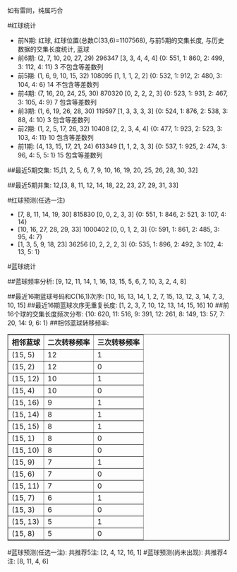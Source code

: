 <!-- 
.. title: 双色球2016141期(2016-12-01)数据分析报告
.. slug: slott-2016141-2016-12-01-report
.. date: 2016-12-02 08:00:00 UTC+08:00
.. tags: Lottery
.. link: 
.. description: 
.. type: text
-->

如有雷同，纯属巧合

<!-- TEASER_END-->

#红球统计

- 前N期: 红球, 红球位置(总数C(33,6)=1107568), 与前5期的交集长度, 与历史数据的交集长度统计, 蓝球
- 前6期: (2, 7, 10, 20, 27, 29) 296347 [3, 3, 4, 4, 4] {0: 551, 1: 860, 2: 499, 3: 112, 4: 11} 3 不包含等差数列
- 前5期: (1, 6, 9, 10, 15, 32) 108095 [1, 1, 1, 2, 2] {0: 532, 1: 912, 2: 480, 3: 104, 4: 6} 14 不包含等差数列
- 前4期: (7, 16, 20, 24, 25, 30) 870320 [0, 2, 2, 2, 3] {0: 523, 1: 931, 2: 467, 3: 105, 4: 9} 7 包含等差数列
- 前3期: (1, 6, 19, 26, 28, 30) 119597 [1, 3, 3, 3, 3] {0: 524, 1: 876, 2: 538, 3: 88, 4: 10} 3 包含等差数列
- 前2期: (1, 2, 5, 17, 26, 32) 10408 [2, 2, 3, 4, 4] {0: 477, 1: 923, 2: 523, 3: 103, 4: 11} 10 包含等差数列
- 前1期: (4, 13, 15, 17, 21, 24) 613349 [1, 1, 2, 3, 3] {0: 537, 1: 925, 2: 474, 3: 96, 4: 5, 5: 1} 15 包含等差数列

##最近5期交集:
15,[1, 2, 5, 6, 7, 9, 10, 16, 19, 20, 25, 26, 28, 30, 32]

##最近5期并集:
12,[3, 8, 11, 12, 14, 18, 22, 23, 27, 29, 31, 33]

#红球预测(任选一注)

- [7, 8, 11, 14, 19, 30] 815830 [0, 0, 2, 3, 3] {0: 551, 1: 846, 2: 521, 3: 107, 4: 14}
- [10, 16, 27, 28, 29, 33] 1000402 [0, 0, 1, 2, 3] {0: 591, 1: 861, 2: 485, 3: 95, 4: 7}
- [1, 3, 5, 9, 18, 23] 36256 [0, 2, 2, 2, 3] {0: 535, 1: 896, 2: 492, 3: 102, 4: 13, 5: 1}

#蓝球统计

##蓝球频率分析:
[9, 12, 11, 14, 1, 16, 13, 15, 5, 6, 7, 10, 3, 2, 4, 8]

##最近16期蓝球号码和C(16,1)次序:
 [10, 16, 13, 14, 1, 2, 7, 15, 13, 12, 3, 14, 7, 3, 10, 15]
##最近16期蓝球次序无重复长度:
 [1, 2, 3, 7, 10, 12, 13, 14, 15, 16] 10
##前16个球的交集长度频次分布:
{10: 620, 11: 516, 9: 391, 12: 261, 8: 149, 13: 57, 7: 20, 14: 9, 6: 1}
##相邻蓝球转移频率:
 <table border="1" class="table table-striped dataframe">
  <thead>
    <tr style="text-align: right;">
      <th>相邻蓝球</th>
      <th>二次转移频率</th>
      <th>三次转移频率</th>
    </tr>
  </thead>
  <tbody>
    <tr>
      <td>(15, 5)</td>
      <td>12</td>
      <td>1</td>
    </tr>
    <tr>
      <td>(15, 2)</td>
      <td>12</td>
      <td>0</td>
    </tr>
    <tr>
      <td>(15, 12)</td>
      <td>10</td>
      <td>1</td>
    </tr>
    <tr>
      <td>(15, 4)</td>
      <td>10</td>
      <td>0</td>
    </tr>
    <tr>
      <td>(15, 16)</td>
      <td>9</td>
      <td>1</td>
    </tr>
    <tr>
      <td>(15, 14)</td>
      <td>8</td>
      <td>1</td>
    </tr>
    <tr>
      <td>(15, 15)</td>
      <td>8</td>
      <td>1</td>
    </tr>
    <tr>
      <td>(15, 1)</td>
      <td>8</td>
      <td>0</td>
    </tr>
    <tr>
      <td>(15, 10)</td>
      <td>8</td>
      <td>0</td>
    </tr>
    <tr>
      <td>(15, 9)</td>
      <td>7</td>
      <td>1</td>
    </tr>
    <tr>
      <td>(15, 6)</td>
      <td>7</td>
      <td>0</td>
    </tr>
    <tr>
      <td>(15, 11)</td>
      <td>7</td>
      <td>0</td>
    </tr>
    <tr>
      <td>(15, 7)</td>
      <td>6</td>
      <td>1</td>
    </tr>
    <tr>
      <td>(15, 3)</td>
      <td>6</td>
      <td>0</td>
    </tr>
    <tr>
      <td>(15, 13)</td>
      <td>5</td>
      <td>1</td>
    </tr>
    <tr>
      <td>(15, 8)</td>
      <td>5</td>
      <td>0</td>
    </tr>
  </tbody>
</table>
#蓝球预测(任选一注):
共推荐5注: [2, 4, 12, 16, 1]
#蓝球预测(尚未出现):
共推荐4注: [8, 11, 4, 6]

